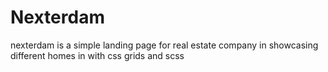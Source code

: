 # Nexterdam

nexterdam is a simple landing page for real estate company in showcasing different homes in with css grids and scss

